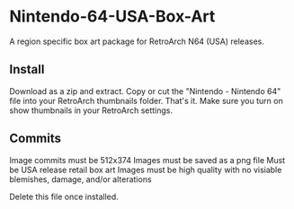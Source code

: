 # Nintendo-64-USA-Box-Art
A region specific box art package for RetroArch N64 (USA) releases.

## Install
Download as a zip and extract. Copy or cut the "Nintendo - Nintendo 64" file into your RetroArch thumbnails folder. That's it.
Make sure you turn on show thumbnails in your RetroArch settings.

## Commits
Image commits must be 512x374
Images must be saved as a png file
Must be USA release retail box art
Images must be high quality with no visiable blemishes, damage, and/or alterations

Delete this file once installed.
